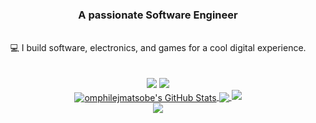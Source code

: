 <h3 align="center">A passionate Software Engineer</h3>
<br/>
<div align="center">
💻 I build software, electronics, and games for a cool digital experience.
</div>
<div align="center"> 
</br>
</br>
<div align="center">
    <img src="https://skillicons.dev/icons?i=c,python,nodejs" />
    <img src="https://skillicons.dev/icons?i=linux,mysql,unity" /><br>
</div>



<a href="https://hasherezade.net">
  <img align="center" src="https://github-readme-stats.vercel.app/api?username=omphilejmatsobe&show_icons=true&line_height=33&count_private=true&theme=dark" alt="omphilejmatsobe's GitHub Stats" />
</a>

<a href="https://hasherezade.net">
  <img align="center" src="https://github-readme-stats.vercel.app/api/top-langs/?username=omphilejmatsobe&&hide=cmake&langs_count=4&line_height=35&theme=dark" />
</a>

<a href="https://hasherezade.net">
  <img src="https://github-readme-streak-stats.herokuapp.com/?user=omphilejmatsobe&theme=dark" />
</a>
<br/>
<a href="https://twitter.com/omphilejdev">
  <img src="https://img.shields.io/twitter/follow/omphilejmatsobe?style=for-the-badge&logo=twitter&&labelColor=1f1f1f&color=5fffaf" />
</a>
